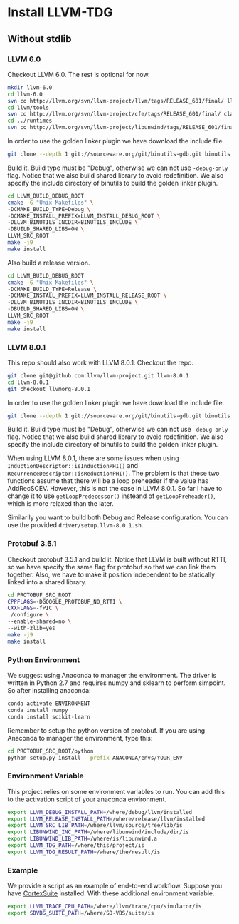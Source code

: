 # Install LLVM-TDG

## Without stdlib

### LLVM 6.0

Checkout LLVM 6.0. The rest is optional for now.

```bash
mkdir llvm-6.0
cd llvm-6.0
svn co http://llvm.org/svn/llvm-project/llvm/tags/RELEASE_601/final/ llvm
cd llvm/tools
svn co http://llvm.org/svn/llvm-project/cfe/tags/RELEASE_601/final/ clang
cd ../runtimes
svn co http://llvm.org/svn/llvm-project/libunwind/tags/RELEASE_601/final/ libunwind
```

In order to use the golden linker plugin we have download the include file.

```bash
git clone --depth 1 git://sourceware.org/git/binutils-gdb.git binutils
```

Build it. Build type must be "Debug", otherwise we can not use `-debug-only` flag. Notice that we also build shared library to avoid redefinition. We also specify the include directory of binutils to build the golden linker plugin.

```bash
cd LLVM_BUILD_DEBUG_ROOT
cmake -G "Unix Makefiles" \
-DCMAKE_BUILD_TYPE=Debug \
-DCMAKE_INSTALL_PREFIX=LLVM_INSTALL_DEBUG_ROOT \
-DLLVM_BINUTILS_INCDIR=BINUTILS_INCLUDE \
-DBUILD_SHARED_LIBS=ON \
LLVM_SRC_ROOT
make -j9
make install
```

Also build a release version.

```bash
cd LLVM_BUILD_DEBUG_ROOT
cmake -G "Unix Makefiles" \
-DCMAKE_BUILD_TYPE=Release \
-DCMAKE_INSTALL_PREFIX=LLVM_INSTALL_RELEASE_ROOT \
-DLLVM_BINUTILS_INCDIR=BINUTILS_INCLUDE \
-DBUILD_SHARED_LIBS=ON \
LLVM_SRC_ROOT
make -j9
make install
```

### LLVM 8.0.1

This repo should also work with LLVM 8.0.1. Checkout the repo.

```bash
git clone git@github.com:llvm/llvm-project.git llvm-8.0.1
cd llvm-8.0.1
git checkout llvmorg-8.0.1
```

In order to use the golden linker plugin we have download the include file.

```bash
git clone --depth 1 git://sourceware.org/git/binutils-gdb.git binutils
```

Build it. Build type must be "Debug", otherwise we can not use `-debug-only` flag. Notice that we also build shared library to avoid redefinition. We also specify the include directory of binutils to build the golden linker plugin.

When using LLVM 8.0.1, there are some issues when using `InductionDescriptor::isInductionPHI()` and `RecurrenceDescriptor::isReductionPHI()`. The problem is that these two functions assume that there will be a loop preheader if the value has AddRecSCEV. However, this is not the case in LLVM 8.0.1. So far I have to change it to use `getLoopPredecessor()` insteand of `getLoopPreheader()`, which is more relaxed than the later.

Similarily you want to build both Debug and Release configuration. You can use the provided `driver/setup.llvm-8.0.1.sh`.

### Protobuf 3.5.1

Checkout protobuf 3.5.1 and build it. Notice that LLVM is built without RTTI, so we have specify the same flag for protobuf so that we can link them together. Also, we have to make it position independent to be statically linked into a shared library.

```bash
cd PROTOBUF_SRC_ROOT
CPPFLAGS=-DGOOGLE_PROTOBUF_NO_RTTI \
CXXFLAGS=-fPIC \
./configure \
--enable-shared=no \
--with-zlib=yes
make -j9
make install
```

### Python Environment

We suggest using Anaconda to manager the environment. The driver is written in Python 2.7 and requires numpy and sklearn to perform simpoint. So after installing anaconda:

```bash
conda activate ENVIRONMENT
conda install numpy
conda install scikit-learn
```

Remember to setup the python version of protobuf. If you are using Anaconda to manager the environment, type this:

```bash
cd PROTOBUF_SRC_ROOT/python
python setup.py install --prefix ANACONDA/envs/YOUR_ENV
```

### Environment Variable

This project relies on some environment variables to run. You can add this to the activation script of your anaconda environment.

```bash
export LLVM_DEBUG_INSTALL_PATH=/where/debug/llvm/installed
export LLVM_RELEASE_INSTALL_PATH=/where/release/llvm/installed
export LLVM_SRC_LIB_PATH=/where/llvm/source/tree/lib/is
export LIBUNWIND_INC_PATH=/where/libunwind/include/dir/is
export LIBUNWIND_LIB_PATH=/where/is/libunwind.a
export LLVM_TDG_PATH=/where/this/project/is
export LLVM_TDG_RESULT_PATH=/where/the/result/is
```

### Example

We provide a script as an example of end-to-end workflow. Suppose you have [CortexSuite](http://cseweb.ucsd.edu/groups/bsg/) installed. With these additional environment variable.

```bash
export LLVM_TRACE_CPU_PATH=/where/llvm/trace/cpu/simulator/is
export SDVBS_SUITE_PATH=/where/SD-VBS/suite/is
```
